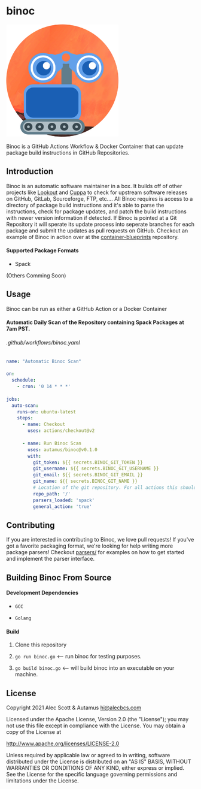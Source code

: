 # binoc
<img src="binoc.png" width="300" height="300">

Binoc is a GitHub Actions Workflow & Docker Container that can update package build instructions in GitHub Repositories.

## Introduction
Binoc is an automatic software maintainer in a box. It builds off of other projects like [Lookout](https://github.com/alecbcs/lookout) and [Cuppa](https://datadrake/cuppa) to check for upstream software releases on GitHub, GitLab, Sourceforge, FTP, etc.... All Binoc requires is access to a directory of package build instructions and it's able to parse the instructions, check for package updates, and patch the build instructions with newer version information if detected. If Binoc is pointed at a Git Repository it will sperate its update process into seperate branches for each package and submit the updates as pull requests on GitHub. Checkout an example of Binoc in action over at the [container-blueprints](https://github.com/autamus/container-blueprints/pulls) repository.

#### Supported Package Formats
- Spack

(Others Comming Soon)

## Usage
Binoc can be run as either a GitHub Action or a Docker Container

#### Automatic Daily Scan of the Repository containing Spack Packages at 7am PST.
###### .github/workflows/binoc.yaml
```yaml
name: "Automatic Binoc Scan"

on:
  schedule:
    - cron: '0 14 * * *'

jobs:
  auto-scan:
    runs-on: ubuntu-latest
    steps:
      - name: Checkout
        uses: actions/checkout@v2
        
      - name: Run Binoc Scan
        uses: autamus/binoc@v0.1.0
        with:
          git_token: ${{ secrets.BINOC_GIT_TOKEN }}
          git_username: ${{ secrets.BINOC_GIT_USERNAME }}
          git_email: ${{ secrets.BINOC_GIT_EMAIL }}
          git_name: ${{ secrets.BINOC_GIT_NAME }}
          # Location of the git repository. For all actions this should be '/'.
          repo_path: '/'
          parsers_loaded: 'spack'
          general_action: 'true'
```

## Contributing
If you are interested in contributing to Binoc, we love pull requests! If you've got a favorite packaging format, we're looking for help writing more package parsers! Checkout [parsers/](https://github.com/autamus/binoc/tree/main/parsers) for examples on how to get started and implement the parser interface.

## Building Binoc From Source
#### Development Dependencies

- `GCC`

- `Golang`

#### Build

1. Clone this repository

2. `go run binoc.go` <-- run binoc for testing purposes.

3. `go build binoc.go` <-- will build binoc into an executable on your machine.


## License

Copyright 2021 Alec Scott & Autamus <hi@alecbcs.com>

Licensed under the Apache License, Version 2.0 (the "License");
you may not use this file except in compliance with the License.
You may obtain a copy of the License at

http://www.apache.org/licenses/LICENSE-2.0

Unless required by applicable law or agreed to in writing, software
distributed under the License is distributed on an "AS IS" BASIS,
WITHOUT WARRANTIES OR CONDITIONS OF ANY KIND, either express or implied.
See the License for the specific language governing permissions and
limitations under the License.
